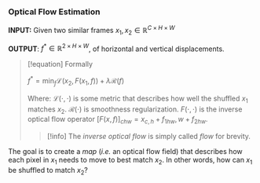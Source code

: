 ### Optical Flow Estimation

**INPUT:** Given two similar frames $x_1,x_2 \in \mathbb{R}^{C \times H \times W}$

**OUTPUT**: $f^* \in \mathbb{R}^{2 \times H \times W}$, of horizontal and vertical displacements.

>[!equation] Formally
>
>$f^* = \min_f \mathscr{L}(x_2, F(x_1,f)) + \lambda \mathscr{R}(f)$
>
>Where:
> $\mathscr{L}(\cdot,\cdot)$ is some metric that describes how well the shuffled $x_1$ matches $x_2$.
> $\mathscr{R}(\cdot)$ is smoothness regularization.
> $F(\cdot,\cdot)$ is the inverse optical flow operator $[F(x,f)]_{chw} = x_{c,h}+f_{1hw},w+f_{2hw}$.
> >[!info] 
> > The *inverse optical flow* is simply called *flow* for brevity.

The goal is to create a *map* (*i.e.* an optical flow field) that describes how each pixel in $x_1$ needs to move to best match $x_2$. In other words, how can $x_1$ be shuffled to match $x_2$?